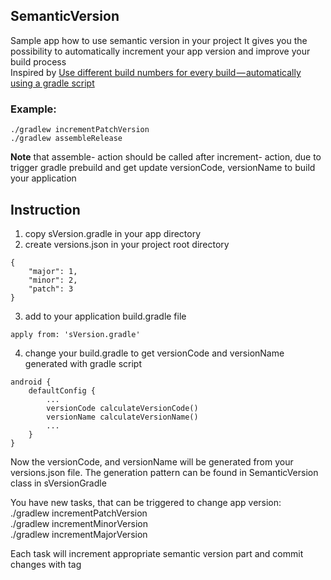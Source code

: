 ## SemanticVersion
Sample app how to use semantic version in your project
It gives you the possibility to automatically increment your app version and improve your build process
<br/>
Inspired by 
[Use different build numbers for every build — automatically using a gradle script](https://medium.com/@passsy/use-different-build-numbers-for-every-build-automatically-using-a-gradle-script-35577cd31b19)
### Example:
```
./gradlew incrementPatchVersion
./gradlew assembleRelease
```
**Note** that assemble- action should be called after increment- action, due to trigger gradle prebuild and get update versionCode, versionName to build your application 

## Instruction
1. copy sVersion.gradle in your app directory
2. create versions.json in your project root directory
```
{
    "major": 1,
    "minor": 2,
    "patch": 3
}
```
3. add to your application build.gradle file
```
apply from: 'sVersion.gradle'
```
4. change your build.gradle to get versionCode and versionName generated with gradle script
```
android {
    defaultConfig {
        ...
        versionCode calculateVersionCode()
        versionName calculateVersionName()
        ...
    }
}
```

Now the versionCode, and versionName will be generated from your versions.json file. 
The generation pattern can be found in SemanticVersion class in sVersionGradle

You have new tasks, that can be triggered to change app version:
 <br/>
./gradlew incrementPatchVersion
<br/>
./gradlew incrementMinorVersion
<br/>
./gradlew incrementMajorVersion

Each task will increment appropriate semantic version part and commit changes with tag